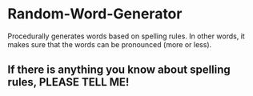 # Random-Word-Generator
Procedurally generates words based on spelling rules. In other words, it makes sure that the words can be pronounced (more or less).

## If there is anything you know about spelling rules, PLEASE TELL ME!
